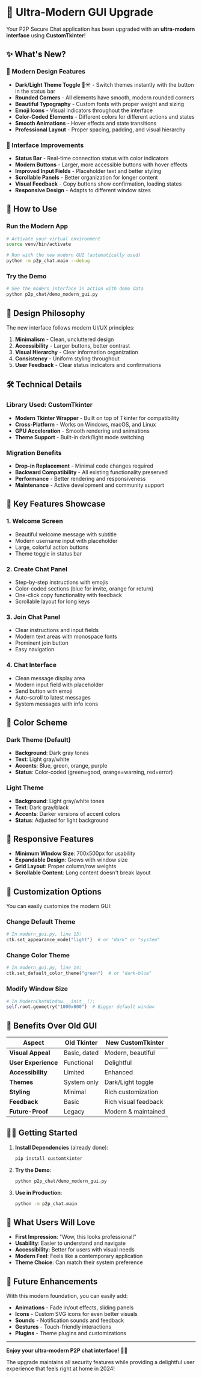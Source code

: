 # 🎨 Ultra-Modern GUI Upgrade

Your P2P Secure Chat application has been upgraded with an **ultra-modern interface** using **CustomTkinter**! 

## ✨ What's New?

### 🌟 Modern Design Features
- **Dark/Light Theme Toggle** 🌙☀️ - Switch themes instantly with the button in the status bar
- **Rounded Corners** - All elements have smooth, modern rounded corners
- **Beautiful Typography** - Custom fonts with proper weight and sizing
- **Emoji Icons** - Visual indicators throughout the interface
- **Color-Coded Elements** - Different colors for different actions and states
- **Smooth Animations** - Hover effects and state transitions
- **Professional Layout** - Proper spacing, padding, and visual hierarchy

### 🎯 Interface Improvements
- **Status Bar** - Real-time connection status with color indicators
- **Modern Buttons** - Larger, more accessible buttons with hover effects
- **Improved Input Fields** - Placeholder text and better styling
- **Scrollable Panels** - Better organization for longer content
- **Visual Feedback** - Copy buttons show confirmation, loading states
- **Responsive Design** - Adapts to different window sizes

## 🚀 How to Use

### Run the Modern App
```bash
# Activate your virtual environment
source venv/bin/activate

# Run with the new modern GUI (automatically used)
python -m p2p_chat.main --debug
```

### Try the Demo
```bash
# See the modern interface in action with demo data
python p2p_chat/demo_modern_gui.py
```

## 🎨 Design Philosophy

The new interface follows modern UI/UX principles:

1. **Minimalism** - Clean, uncluttered design
2. **Accessibility** - Larger buttons, better contrast
3. **Visual Hierarchy** - Clear information organization
4. **Consistency** - Uniform styling throughout
5. **User Feedback** - Clear status indicators and confirmations

## 🛠️ Technical Details

### Library Used: CustomTkinter
- **Modern Tkinter Wrapper** - Built on top of Tkinter for compatibility
- **Cross-Platform** - Works on Windows, macOS, and Linux
- **GPU Acceleration** - Smooth rendering and animations
- **Theme Support** - Built-in dark/light mode switching

### Migration Benefits
- **Drop-in Replacement** - Minimal code changes required
- **Backward Compatibility** - All existing functionality preserved
- **Performance** - Better rendering and responsiveness
- **Maintenance** - Active development and community support

## 🎯 Key Features Showcase

### 1. Welcome Screen
- Beautiful welcome message with subtitle
- Modern username input with placeholder
- Large, colorful action buttons
- Theme toggle in status bar

### 2. Create Chat Panel
- Step-by-step instructions with emojis
- Color-coded sections (blue for invite, orange for return)
- One-click copy functionality with feedback
- Scrollable layout for long keys

### 3. Join Chat Panel
- Clear instructions and input fields
- Modern text areas with monospace fonts
- Prominent join button
- Easy navigation

### 4. Chat Interface
- Clean message display area
- Modern input field with placeholder
- Send button with emoji
- Auto-scroll to latest messages
- System messages with info icons

## 🌈 Color Scheme

### Dark Theme (Default)
- **Background**: Dark gray tones
- **Text**: Light gray/white
- **Accents**: Blue, green, orange, purple
- **Status**: Color-coded (green=good, orange=warning, red=error)

### Light Theme
- **Background**: Light gray/white tones  
- **Text**: Dark gray/black
- **Accents**: Darker versions of accent colors
- **Status**: Adjusted for light background

## 📱 Responsive Features

- **Minimum Window Size**: 700x500px for usability
- **Expandable Design**: Grows with window size
- **Grid Layout**: Proper column/row weights
- **Scrollable Content**: Long content doesn't break layout

## 🔧 Customization Options

You can easily customize the modern GUI:

### Change Default Theme
```python
# In modern_gui.py, line 13:
ctk.set_appearance_mode("light")  # or "dark" or "system"
```

### Change Color Theme
```python
# In modern_gui.py, line 14:
ctk.set_default_color_theme("green")  # or "dark-blue"
```

### Modify Window Size
```python
# In ModernChatWindow.__init__():
self.root.geometry("1000x800")  # Bigger default window
```

## 🎉 Benefits Over Old GUI

| Aspect | Old Tkinter | New CustomTkinter |
|--------|-------------|-------------------|
| **Visual Appeal** | Basic, dated | Modern, beautiful |
| **User Experience** | Functional | Delightful |
| **Accessibility** | Limited | Enhanced |
| **Themes** | System only | Dark/Light toggle |
| **Styling** | Minimal | Rich customization |
| **Feedback** | Basic | Rich visual feedback |
| **Future-Proof** | Legacy | Modern & maintained |

## 🏃‍♂️ Getting Started

1. **Install Dependencies** (already done):
   ```bash
   pip install customtkinter
   ```

2. **Try the Demo**:
   ```bash
   python p2p_chat/demo_modern_gui.py
   ```

3. **Use in Production**:
   ```bash
   python -m p2p_chat.main
   ```

## 🎊 What Users Will Love

- **First Impression**: "Wow, this looks professional!"
- **Usability**: Easier to understand and navigate
- **Accessibility**: Better for users with visual needs
- **Modern Feel**: Feels like a contemporary application
- **Theme Choice**: Can match their system preference

## 🚀 Future Enhancements

With this modern foundation, you can easily add:

- **Animations** - Fade in/out effects, sliding panels
- **Icons** - Custom SVG icons for even better visuals
- **Sounds** - Notification sounds and feedback
- **Gestures** - Touch-friendly interactions
- **Plugins** - Theme plugins and customizations

---

**Enjoy your ultra-modern P2P chat interface!** 🎨✨

The upgrade maintains all security features while providing a delightful user experience that feels right at home in 2024! 